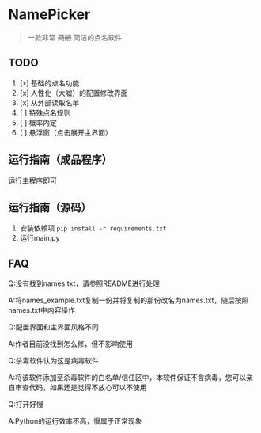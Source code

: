 # NamePicker
> 一款非常 ~~简陋~~ 简洁的点名软件

## TODO
1. [x] 基础的点名功能
2. [x] 人性化（大嘘）的配置修改界面
3. [x] 从外部读取名单
4. [ ] 特殊点名规则
5. [ ] 概率内定
6. [ ] 悬浮窗（点击展开主界面）

## 运行指南（成品程序）
运行主程序即可

## 运行指南（源码）

1. 安装依赖项
`pip install -r requirements.txt`
2. 运行main.py

## FAQ
Q:没有找到names.txt，请参照README进行处理

A:将names_example.txt复制一份并将复制的那份改名为names.txt，随后按照names.txt中内容操作

Q:配置界面和主界面风格不同

A:作者目前没找到怎么修，但不影响使用

Q:杀毒软件认为这是病毒软件

A:将该软件添加至杀毒软件的白名单/信任区中，本软件保证不含病毒，您可以亲自审查代码，如果还是觉得不放心可以不使用

Q:打开好慢

A:Python的运行效率不高，慢属于正常现象